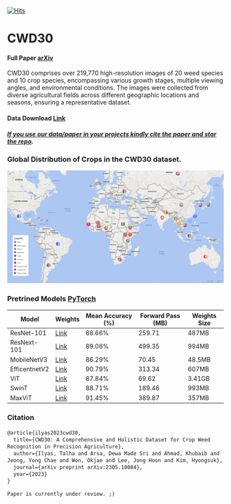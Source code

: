 [![Hits](https://hits.seeyoufarm.com/api/count/incr/badge.svg?url=https%3A%2F%2Fgithub.com%2FMr-TalhaIlyas%2FCWD30&count_bg=%2300E7FD&title_bg=%23555555&icon=microsoftonedrive.svg&icon_color=%23E7E7E7&title=hits&edge_flat=false)](https://hits.seeyoufarm.com)

# CWD30

#### Full Paper [arXiv](https://arxiv.org/abs/2305.10084) 
CWD30 comprises over 219,770 high-resolution images of 20 weed species and 10 crop species, encompassing various growth stages, multiple viewing angles, and environmental conditions. The images were collected from diverse agricultural fields across different geographic locations and seasons, ensuring a representative dataset. 
#### Data Download [Link](https://o365jbnu-my.sharepoint.com/:f:/g/personal/talha_student_jbnu_ac_kr/EsdFSAmsct5KulaAkd7YRYUBJIXhvUcYQ2SzDhp2nB7OWg?e=oprZlS) 

##### [*If you use our data/paper in your projects kindly **cite** the paper and **star** the repo*]().

### Global Distribution of Crops in the CWD30 dataset.

![alt text](https://github.com/Mr-TalhaIlyas/CWD30/blob/main/screens/map.png)

### Pretrined Models [PyTorch](https://pytorch.org/vision/stable/models.html#classification)

|Model|Weights|Mean Accuracy (%)|Forward Pass (MB)|Weights Size|
|---|---|---|---|---|
|ResNet-101|[Link](https://o365jbnu-my.sharepoint.com/:f:/g/personal/talha_student_jbnu_ac_kr/EsdFSAmsct5KulaAkd7YRYUBJIXhvUcYQ2SzDhp2nB7OWg?e=oprZlS)|88.66%|259.71|487MB|
|ResNext-101|[Link](https://o365jbnu-my.sharepoint.com/:f:/g/personal/talha_student_jbnu_ac_kr/EsdFSAmsct5KulaAkd7YRYUBJIXhvUcYQ2SzDhp2nB7OWg?e=oprZlS)|89.06%|499.35|994MB|
|MobileNetV3|[Link](https://o365jbnu-my.sharepoint.com/:f:/g/personal/talha_student_jbnu_ac_kr/EsdFSAmsct5KulaAkd7YRYUBJIXhvUcYQ2SzDhp2nB7OWg?e=oprZlS)|86.29%|70.45|48.5MB|
|EfficentnetV2|[Link](https://o365jbnu-my.sharepoint.com/:f:/g/personal/talha_student_jbnu_ac_kr/EsdFSAmsct5KulaAkd7YRYUBJIXhvUcYQ2SzDhp2nB7OWg?e=oprZlS)|90.79%|313.34|607MB|
|ViT|[Link](https://o365jbnu-my.sharepoint.com/:f:/g/personal/talha_student_jbnu_ac_kr/EsdFSAmsct5KulaAkd7YRYUBJIXhvUcYQ2SzDhp2nB7OWg?e=oprZlS)|87.84%|69.62|3.41GB|
|SwinT|[Link](https://o365jbnu-my.sharepoint.com/:f:/g/personal/talha_student_jbnu_ac_kr/EsdFSAmsct5KulaAkd7YRYUBJIXhvUcYQ2SzDhp2nB7OWg?e=oprZlS)|88.71%|189.46|993MB|
|MaxViT|[Link](https://o365jbnu-my.sharepoint.com/:f:/g/personal/talha_student_jbnu_ac_kr/EsdFSAmsct5KulaAkd7YRYUBJIXhvUcYQ2SzDhp2nB7OWg?e=oprZlS)|91.45%|389.87|357MB|


### Citation
```
@article{ilyas2023cwd30,
  title={CWD30: A Comprehensive and Holistic Dataset for Crop Weed Recognition in Precision Agriculture},
  author={Ilyas, Talha and Arsa, Dewa Made Sri and Ahmad, Khubaib and Jeong, Yong Chae and Won, Okjae and Lee, Jong Hoon and Kim, Hyongsuk},
  journal={arXiv preprint arXiv:2305.10084},
  year={2023}
}
```
```
Paper is currently under review. ;)
```
